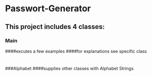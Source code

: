 # Passwort-Generator
## This project includes 4 classes:
### Main
####excutes a few examples
####for explanations see specific class
#
###Alphabet
####supplies other classes with Alphabet Strings
####
